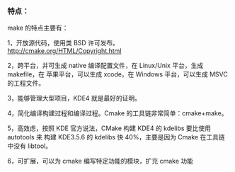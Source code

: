 ### 特点：

make 的特点主要有： 

1，开放源代码，使用类 BSD 许可发布。http://cmake.org/HTML/Copyright.html 

2，跨平台，并可生成 native 编译配置文件，在 Linux/Unix 平台，生成 makefile，在 苹果平台，可以生成 xcode，在 Windows 平台，可以生成 MSVC 的工程文件。

3，能够管理大型项目，KDE4 就是最好的证明。 

4，简化编译构建过程和编译过程。Cmake 的工具链非常简单：cmake+make。 

5，高效虑，按照 KDE 官方说法，CMake 构建 KDE4 的 kdelibs 要比使用 autotools 来 构建 KDE3.5.6 的 kdelibs 快 40%，主要是因为 Cmake 在工具链中没有 libtool。 

6，可扩展，可以为 cmake 编写特定功能的模块，扩充 cmake 功能